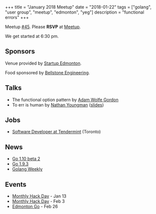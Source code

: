 +++
title = "January 2018 Meetup"
date = "2018-01-22"
tags = ["golang", "user group", "meetup", "edmonton", "yeg"]
description = "functional errors"
+++

Meetup [#45](https://github.com/edmontongo/presentations/issues/74). Please **RSVP** at [Meetup](https://www.meetup.com/startupedmonton/events/ddzwmnyxcbdc/).

We get started at 6:30 pm.

## Sponsors 

Venue provided by [Startup Edmonton](http://www.startupedmonton.com/).

Food sponsored by [Bellstone Engineering](https://bellstone.ca/). 

## Talks

* The functional option pattern by [Adam Wolfe Gordon](https://github.com/adamwg)
* To err is human by [Nathan Youngman](https://github.com/nathany) ([slides](https://go-talks.appspot.com/github.com/edmontongo/presentations/2018-01/err/err.slide#1
))

## Jobs

* [Software Developer at Tendermint](https://tendermint.com/careers/apps-developer) (Toronto)

## News

* [Go 1.10 beta 2](https://groups.google.com/forum/#!topic/golang-announce/mfyjMHbaeDA)
* [Go 1.9.3](https://groups.google.com/forum/#!msg/golang-nuts/7VWC5pzjg7A/E5McanH0AgAJ)
* [Golang Weekly](https://golangweekly.com/issues/194)

## Events

* [Monthly Hack Day](https://www.meetup.com/startupedmonton/events/qvnfrlyxcbjb/) - Jan 13
* [Monthly Hack Day](https://www.meetup.com/startupedmonton/events/qvnfrlyxdbfb/) - Feb 3
* [Edmonton Go](https://www.meetup.com/startupedmonton/events/ddzwmnyxdbjc/) - Feb 26

